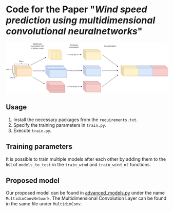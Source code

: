 # Code for the Paper "*Wind speed prediction using multidimensional convolutional neuralnetworks*"

![Multidimensional Convolution](Multidim%20conv.png)

## Usage
1. Install the necessary packages from the `requirements.txt`.
2. Specify the training parameters in `train.py`.
3. Execute `train.py`.

## Training parameters
It is possible to train multiple models after each other by adding them to the list of `models_to_test` in the `train_wind` and `train_wind_nl` functions.

## Proposed model
Our proposed model can be found in [advanced_models.py](models/wind_models.py) under the name `MultidimConvNetwork`. The Multidimensional Convolution Layer can be found in the same file under `MultidimConv`.
 